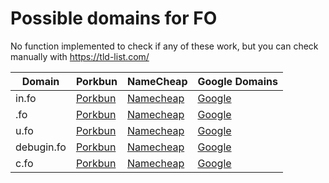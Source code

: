 # Possible domains for FO

No function implemented to check if any of these work, but you can check manually with https://tld-list.com/

| Domain | Porkbun | NameCheap | Google Domains |
|---|---|---|---|
| in.fo | [Porkbun](https://porkbun.com/checkout/search?prb=e814663da1&tlds=&idnLanguage=&search=search&q=in.fo) | [Namecheap](https://www.namecheap.com/domains/registration/results/?domain=in.fo) | [Google](https://domains.google.com/registrar/search?searchTerm=in.fo) |
| .fo | [Porkbun](https://porkbun.com/checkout/search?prb=e814663da1&tlds=&idnLanguage=&search=search&q=.fo) | [Namecheap](https://www.namecheap.com/domains/registration/results/?domain=.fo) | [Google](https://domains.google.com/registrar/search?searchTerm=.fo) |
| u.fo | [Porkbun](https://porkbun.com/checkout/search?prb=e814663da1&tlds=&idnLanguage=&search=search&q=u.fo) | [Namecheap](https://www.namecheap.com/domains/registration/results/?domain=u.fo) | [Google](https://domains.google.com/registrar/search?searchTerm=u.fo) |
| debugin.fo | [Porkbun](https://porkbun.com/checkout/search?prb=e814663da1&tlds=&idnLanguage=&search=search&q=debugin.fo) | [Namecheap](https://www.namecheap.com/domains/registration/results/?domain=debugin.fo) | [Google](https://domains.google.com/registrar/search?searchTerm=debugin.fo) |
| c.fo | [Porkbun](https://porkbun.com/checkout/search?prb=e814663da1&tlds=&idnLanguage=&search=search&q=c.fo) | [Namecheap](https://www.namecheap.com/domains/registration/results/?domain=c.fo) | [Google](https://domains.google.com/registrar/search?searchTerm=c.fo) |
